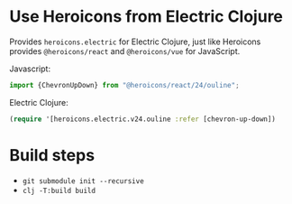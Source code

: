 # Use Heroicons from Electric Clojure

Provides `heroicons.electric` for Electric Clojure, just like Heroicons provides
`@heroicons/react` and `@heroicons/vue` for JavaScript.

Javascript:
```javascript
import {ChevronUpDown} from "@heroicons/react/24/ouline";
```

Electric Clojure:
```clojure
(require '[heroicons.electric.v24.ouline :refer [chevron-up-down])
```


# Build steps

- `git submodule init --recursive`
- `clj -T:build build`
